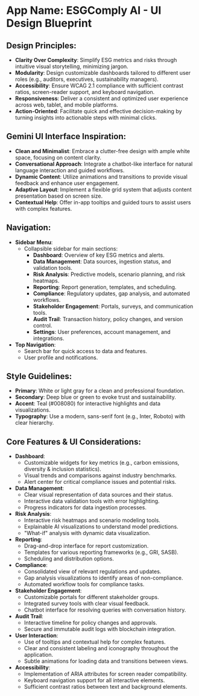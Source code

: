 # **App Name**: ESGComply AI - UI Design Blueprint

## Design Principles:

- **Clarity Over Complexity**: Simplify ESG metrics and risks through intuitive visual storytelling, minimizing jargon.
- **Modularity**: Design customizable dashboards tailored to different user roles (e.g., auditors, executives, sustainability managers).
- **Accessibility**: Ensure WCAG 2.1 compliance with sufficient contrast ratios, screen-reader support, and keyboard navigation.
- **Responsiveness**: Deliver a consistent and optimized user experience across web, tablet, and mobile platforms.
- **Action-Oriented**: Facilitate quick and effective decision-making by turning insights into actionable steps with minimal clicks.

## Gemini UI Interface Inspiration:
- **Clean and Minimalist**: Embrace a clutter-free design with ample white space, focusing on content clarity.
- **Conversational Approach**: Integrate a chatbot-like interface for natural language interaction and guided workflows.
- **Dynamic Content**: Utilize animations and transitions to provide visual feedback and enhance user engagement.
- **Adaptive Layout**: Implement a flexible grid system that adjusts content presentation based on screen size.
- **Contextual Help**: Offer in-app tooltips and guided tours to assist users with complex features.

## Navigation:
- **Sidebar Menu**:
    - Collapsible sidebar for main sections:
        - **Dashboard**: Overview of key ESG metrics and alerts.
        - **Data Management**: Data sources, ingestion status, and validation tools.
        - **Risk Analysis**: Predictive models, scenario planning, and risk heatmaps.
        - **Reporting**: Report generation, templates, and scheduling.
        - **Compliance**: Regulatory updates, gap analysis, and automated workflows.
        - **Stakeholder Engagement**: Portals, surveys, and communication tools.
        - **Audit Trail**: Transaction history, policy changes, and version control.
        - **Settings**: User preferences, account management, and integrations.
- **Top Navigation**:
    - Search bar for quick access to data and features.
    - User profile and notifications.

## Style Guidelines:
  - **Primary**: White or light gray for a clean and professional foundation.
  - **Secondary**: Deep blue or green to evoke trust and sustainability.
  - **Accent**: Teal (#008080) for interactive highlights and data visualizations.
  - **Typography**: Use a modern, sans-serif font (e.g., Inter, Roboto) with clear hierarchy.

## Core Features & UI Considerations:

- **Dashboard**:
    - Customizable widgets for key metrics (e.g., carbon emissions, diversity & inclusion statistics).
    - Visual trends and comparisons against industry benchmarks.
    - Alert center for critical compliance issues and potential risks.
- **Data Management**:
    - Clear visual representation of data sources and their status.
    - Interactive data validation tools with error highlighting.
    - Progress indicators for data ingestion processes.
- **Risk Analysis**:
    - Interactive risk heatmaps and scenario modeling tools.
    - Explainable AI visualizations to understand model predictions.
    - "What-if" analysis with dynamic data visualization.
- **Reporting**:
    - Drag-and-drop interface for report customization.
    - Templates for various reporting frameworks (e.g., GRI, SASB).
    - Scheduling and distribution options.
- **Compliance**:
    - Consolidated view of relevant regulations and updates.
    - Gap analysis visualizations to identify areas of non-compliance.
    - Automated workflow tools for compliance tasks.
- **Stakeholder Engagement**:
    - Customizable portals for different stakeholder groups.
    - Integrated survey tools with clear visual feedback.
    - Chatbot interface for resolving queries with conversation history.
- **Audit Trail**:
    - Interactive timeline for policy changes and approvals.
    - Secure and immutable audit logs with blockchain integration.
- **User Interaction**:
    - Use of tooltips and contextual help for complex features.
    - Clear and consistent labeling and iconography throughout the application.
    - Subtle animations for loading data and transitions between views.
- **Accessibility**:
    - Implementation of ARIA attributes for screen reader compatibility.
    - Keyboard navigation support for all interactive elements.
    - Sufficient contrast ratios between text and background elements.